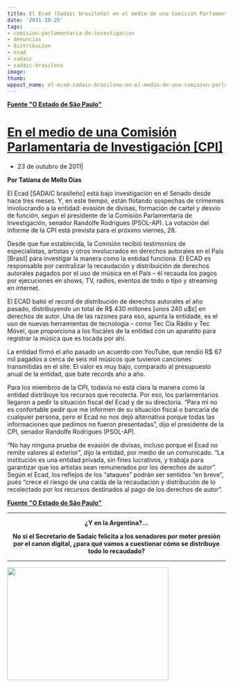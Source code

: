 ```yaml
---
title: El Ecad (Sadaic brasileño) en el medio de una Comisión Parlamentaria de Investigación.
date: '2011-10-25'
tags:
- comision-parlamentaria-de-investigacion
- denuncias
- distribucion
- ecad
- sadaic
- sadaic-brasileno
image: 
thumb: 
wppost_name: el-ecad-sadaic-brasileno-en-el-medio-de-una-comision-parlamentaria-de-investigacion
---
```


<strong><a href="http://blogs.estadao.com.br/link/no-meio-de-uma-cpi/" target="_blank">Fuente "O Estado de São Paulo"</a></strong>
<h1><a title="En el medio de una Comisión Parlamentaria de Investigación [CPI]" href="http://blogs.estadao.com.br/link/no-meio-de-uma-cpi/">En el medio de una Comisión Parlamentaria de Investigación [CPI]</a></h1>
<ul>
	<li>23 de outubro de 2011|</li>
</ul>
<strong>Por Tatiana de Mello Dias</strong>

El Ecad [SADAIC brasileño] está bajo investigación en el Senado desde hace tres meses. Y, en este tiempo, están flotando sospechas de crímemes involucrando a la entidad: evasión de divisas, formación de cartel y desvio de función, según el presidente de la Comisión Parlamentaria de Investigación, senador Randolfe Rodrigues (PSOL-AP). La votación del informe de la CPI está prevista para el próximo viernes, 28.

Desde que fue establecida, la Comisión recibió testimonios de especialistas, artistas y otros involucrados en derechos autorales en el País [Brasil] para investigar la manera como la entidad funciona. El ECAD es responsable por centralizar la recaudación y distribuición de derechos autorales pagados por el uso de música en el País – él recauda los pagos por ejecuciones en shows, TV, radios, eventos de todo o tipo y streaming en internet.

El ECAD batió el record de distribución de derechos autorales el año pasado, distribuyendo un total de R$ 430 millones [unos 240 u$s] en derechos de autor. Una de las razones para eso, apunta la entidade, es el uso de nuevas herramientas de tecnologia – como Tec Cia Rádio y Tec Móvel, que proporciona a los fiscales de la entidad con un aparatito para registrar la música que es tocada por ahí.

La entidad firmó el año pasado un acuerdo con YouTube, que rendió R$ 67 mil pagados a cerca de seis mil músicos que tuvieron canciones transmitidas en el site. El valor es muy bajo, comparado al presupuesto anual de la entidad, que bate records año a año.

Para los miembros de la CPI, todavía no está clara la manera como la entidad distribuye los recursos que recolecta. Por eso, los parlamentarios llegaron a pedir la situación fiscal del Ecad y de su directoria. “Para mi no es confortable pedir que me informen de su situación fiscal o bancaria de cualquier persona, pero el Ecad no nos dejó alternativa porque todas las informaciones que pedimos no fueron presentadas”, dijo el presidente de la CPI, senador Randolfe Rodrigues (PSOL-AP).

“No hay ninguna prueba de evasión de divisas, incluso porque el Ecad no remite valores al exterior”, dijo la entidad, por medio de un comunicado. “La institución es una entidad privada, sin fines lucrativos, y trabaja para garantizar que los artistas sean remunerados por los derechos de autor”. Según el Ecad, los reflejos de los “ataques” podrán ser sentidos “en breve”, pués “crece el riesgo de una caída de la recaudación y distribución de lo recolectado por los recursos destinados al pago de los derechos de autor”.

<strong></strong><strong><a href="http://blogs.estadao.com.br/link/no-meio-de-uma-cpi/" target="_blank">Fuente "O Estado de São Paulo"</a></strong>

<hr />
<p style="text-align: center;"><strong>¿Y en la Argentina?...</strong></p>
<p style="text-align: center;"><strong>No si el Secretario de Sadaic felicita a los senadores por meter presión por el canon digital, ¿para qué vamos a cuestionar cómo se distribuye todo lo recaudado?</strong></p>


<hr />

<a href="https://partidopirata.com.ar/wp-content/uploads/2011/06/brasil.jpg"><img class="aligncenter size-full wp-image-1130" title="brasil" src="https://partidopirata.com.ar/wp-content/uploads/2011/06/brasil.jpg" alt="" width="372" height="260" /></a>
